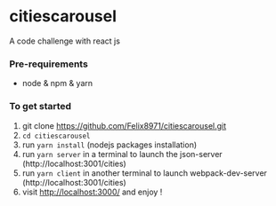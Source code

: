 # citiescarousel
A code challenge with react js

### Pre-requirements
- node & npm & yarn 

### To get started

1. git clone https://github.com/Felix8971/citiescarousel.git
1. `cd citiescarousel` 
2. run `yarn install` (nodejs packages installation)
4. run `yarn server` in a terminal to launch the json-server (http://localhost:3001/cities)
5. run `yarn client` in another terminal to launch webpack-dev-server (http://localhost:3001/cities)
5. visit <http://localhost:3000/> and enjoy !
